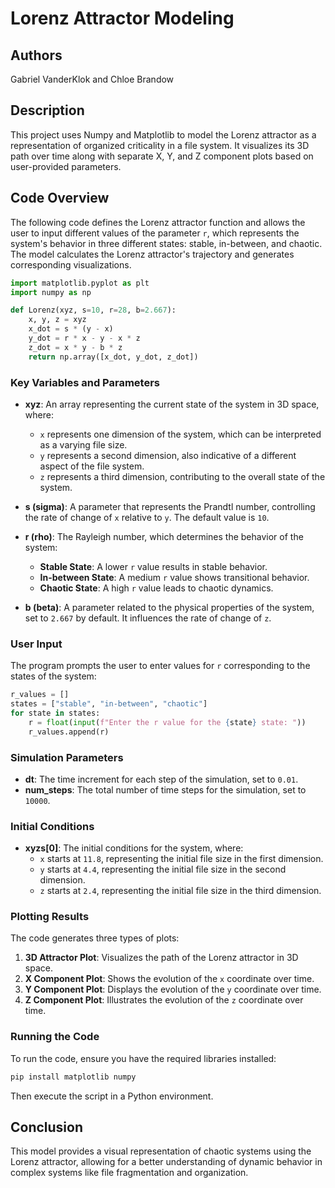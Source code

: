 # Lorenz Attractor Modeling

## Authors
Gabriel VanderKlok and Chloe Brandow

## Description
This project uses Numpy and Matplotlib to model the Lorenz attractor as a representation of organized criticality in a file system. It visualizes its 3D path over time along with separate X, Y, and Z component plots based on user-provided parameters.

## Code Overview

The following code defines the Lorenz attractor function and allows the user to input different values of the parameter `r`, which represents the system's behavior in three different states: stable, in-between, and chaotic. The model calculates the Lorenz attractor's trajectory and generates corresponding visualizations.

```python
import matplotlib.pyplot as plt
import numpy as np

def Lorenz(xyz, s=10, r=28, b=2.667):
    x, y, z = xyz
    x_dot = s * (y - x)
    y_dot = r * x - y - x * z
    z_dot = x * y - b * z
    return np.array([x_dot, y_dot, z_dot])
```

### Key Variables and Parameters
- **xyz**: An array representing the current state of the system in 3D space, where:
  - `x` represents one dimension of the system, which can be interpreted as a varying file size.
  - `y` represents a second dimension, also indicative of a different aspect of the file system.
  - `z` represents a third dimension, contributing to the overall state of the system.
  
- **s (sigma)**: A parameter that represents the Prandtl number, controlling the rate of change of `x` relative to `y`. The default value is `10`.

- **r (rho)**: The Rayleigh number, which determines the behavior of the system:
  - **Stable State**: A lower `r` value results in stable behavior.
  - **In-between State**: A medium `r` value shows transitional behavior.
  - **Chaotic State**: A high `r` value leads to chaotic dynamics.

- **b (beta)**: A parameter related to the physical properties of the system, set to `2.667` by default. It influences the rate of change of `z`.

### User Input
The program prompts the user to enter values for `r` corresponding to the states of the system:
```python
r_values = []
states = ["stable", "in-between", "chaotic"]
for state in states:
    r = float(input(f"Enter the r value for the {state} state: "))
    r_values.append(r)
```

### Simulation Parameters
- **dt**: The time increment for each step of the simulation, set to `0.01`.
- **num_steps**: The total number of time steps for the simulation, set to `10000`.

### Initial Conditions
- **xyzs[0]**: The initial conditions for the system, where:
  - `x` starts at `11.8`, representing the initial file size in the first dimension.
  - `y` starts at `4.4`, representing the initial file size in the second dimension.
  - `z` starts at `2.4`, representing the initial file size in the third dimension.

### Plotting Results
The code generates three types of plots:
1. **3D Attractor Plot**: Visualizes the path of the Lorenz attractor in 3D space.
2. **X Component Plot**: Shows the evolution of the `x` coordinate over time.
3. **Y Component Plot**: Displays the evolution of the `y` coordinate over time.
4. **Z Component Plot**: Illustrates the evolution of the `z` coordinate over time.

### Running the Code
To run the code, ensure you have the required libraries installed:
```bash
pip install matplotlib numpy
```
Then execute the script in a Python environment.

## Conclusion
This model provides a visual representation of chaotic systems using the Lorenz attractor, allowing for a better understanding of dynamic behavior in complex systems like file fragmentation and organization.
